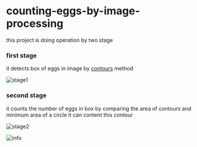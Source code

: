 # counting-eggs-by-image-processing

this project is doing operation by two stage 

### first stage

it detects box of eggs in image by [contours](https://docs.opencv.org/4.5.2/d4/d73/tutorial_py_contours_begin.html) method

![stage1](https://user-images.githubusercontent.com/39852784/127775555-1c337e6c-fa55-4c27-97e2-8a2c72aa3a4a.gif)


### second stage

it counts the number of eggs in box by comparing the area of contours and minimum area of a circle it can content this contour

![stage2](https://user-images.githubusercontent.com/39852784/127775569-418d27b2-85b3-473a-8242-2c8453810a44.gif)

![info](https://user-images.githubusercontent.com/39852784/127775707-60c7033a-6d52-4321-880c-02539793b223.png)

